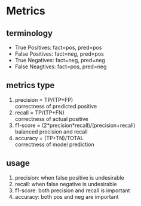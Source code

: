 # Metrics
## terminology
- True Positives: fact=pos, pred=pos
- False Positives: fact=neg, pred=pos
- True Negatives: fact=neg, pred=neg
- False Neagtives: fact=pos, pred=neg

## metrics type
1. precision = TP/(TP+FP)  
correctness of predicted positive
2. recall = TP/(TP+FN)  
correctness of actual positive
3. f1-score = (2\*precision\*recall)/(precision+recall)  
balanced precision and recall
4. accuracy = (TP+TN)/TOTAL  
correctness of model prediction

## usage
1. precision: when false positive is undesirable
2. recall: when false negative is undesirable
3. f1-score: both precision and recall is important
4. accuracy: both pos and neg are important

